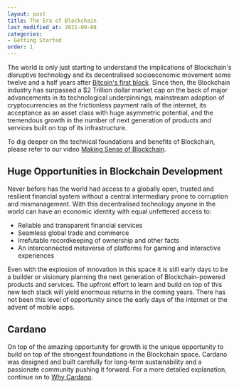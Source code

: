 ```yaml
---
layout: post
title: The Era of Blockchain
last_modified_at: 2021-09-08
categories:
- Getting Started
order: 1
---
```


The world is only just starting to understand the implications of Blockchain's 
disruptive technology and its decentralised socioeconomic movement some twelve and a half years
after [Bitcoin's first block](https://www.blockchain.com/btc/block/00000000839a8e6886ab5951d76f411475428afc90947ee320161bbf18eb6048).
Since then, the Blockchain industry has surpassed a $2 Trillion dollar market cap on the back of major advancements in its technological underpinnings, mainstream adoption of cryptocurrencies as the frictionless payment rails of the internet, its acceptance as an asset class with huge asymmetric potential, and the tremendous growth in the number of next generation of products and services built on top of its infrastructure. 

To dig deeper on the technical foundations and benefits of Blockchain, please refer to our video [Making Sense of Blockchain](https://www.youtube.com/watch?v=ev75v-9LU5I).

## Huge Opportunities in Blockchain Development 
Never before has the world had access to a globally open, trusted and resilient financial system without a central intermediary prone to corruption and mismanagement. With this decentralised technology anyone in the world can have an economic identity with equal unfettered access to:
 - Reliable and transparent financial services
 - Seamless global trade and commerce
 - Irrefutable recordkeeping of ownership and other facts
 - An interconnected metaverse of platforms for gaming and interactive experiences

Even with the explosion of innovation in this space it is still early days to be a builder or visionary planning the next generation of Blockchain-powered products and services. The upfront effort to learn and build on top of this new tech stack will yield enormous returns in the coming years. There has not been this level of opportunity since the early days of the internet or the advent of mobile apps. 

## Cardano

On top of the amazing opportunity for growth is the unique opportunity to build on top of the strongest foundations in the Blockchain space. Cardano was designed and built carefully for long-term sustainability and a passionate community pushing it forward. For a more detailed explanation, continue on to [Why Cardano](https://learn.lovelace.academy/getting-started/why-cardano).
